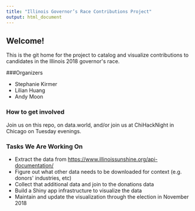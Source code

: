```yaml
---
title: "Illinois Governor’s Race Contributions Project"
output: html_document
---
```



## Welcome!
This is the git home for the project to catalog and visualize contributions to 
candidates in the Illinois 2018 governor's race.

###Organizers
- Stephanie Kirmer
- Lilian Huang 
- Andy Moon

### How to get involved
Join us on this repo, on data.world, and/or join us at ChiHackNight in Chicago on
Tuesday evenings. 

### Tasks We Are Working On
- Extract the data from https://www.illinoissunshine.org/api-documentation/
- Figure out what other data needs to be downloaded for context (e.g. donors' industries, etc)
- Collect that additional data and join to the donations data
- Build a Shiny app infrastructure to visualize the data
- Maintain and update the visualization through the election in November 2018